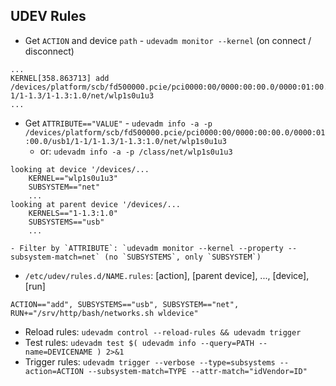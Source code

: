 UDEV Rules
---

- Get `ACTION` and device `path` - `udevadm monitor --kernel` (on connect / disconnect)
```
...
KERNEL[358.863713] add   /devices/platform/scb/fd500000.pcie/pci0000:00/0000:00:00.0/0000:01:00.0/usb1/1-1/1-1.3/1-1.3:1.0/net/wlp1s0u1u3
...
```

- Get `ATTRIBUTE=="VALUE"` - `udevadm info -a -p /devices/platform/scb/fd500000.pcie/pci0000:00/0000:00:00.0/0000:01:00.0/usb1/1-1/1-1.3/1-1.3:1.0/net/wlp1s0u1u3`
	- or: `udevadm info -a -p /class/net/wlp1s0u1u3`
```
looking at device '/devices/...
    KERNEL=="wlp1s0u1u3"
    SUBSYSTEM=="net"
    ...
looking at parent device '/devices/...
    KERNELS=="1-1.3:1.0"
    SUBSYSTEMS=="usb"
    ...
```
	- Filter by `ATTRIBUTE`: `udevadm monitor --kernel --property --subsystem-match=net` (no `SUBSYSTEMS`, only `SUBSYSTEM`)

- `/etc/udev/rules.d/NAME.rules`: [action], [parent device], ..., [device], [run]
```
ACTION=="add", SUBSYSTEMS=="usb", SUBSYSTEM=="net", RUN+="/srv/http/bash/networks.sh wldevice"
```

- Reload rules: `udevadm control --reload-rules && udevadm trigger`
- Test rules: `udevadm test $( udevadm info --query=PATH --name=DEVICENAME ) 2>&1`
- Trigger rules: `udevadm trigger --verbose --type=subsystems --action=ACTION --subsystem-match=TYPE --attr-match="idVendor=ID"`

